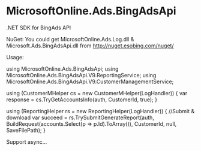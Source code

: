 # MicrosoftOnline.Ads.BingAdsApi
.NET SDK for BingAds API

NuGet: 
You could get MicrosoftOnline.Ads.Log.dll & Microsoft.Ads.BingAdsApi.dll from http://nuget.esobing.com/nuget/

Usage:

using MicrosoftOnline.Ads.BingAdsApi;
using MicrosoftOnline.Ads.BingAdsApi.V9.ReportingService;
using MicrosoftOnline.Ads.BingAdsApi.V9.CustomerManagementService;

using (CustomerMHelper cs = new CustomerMHelper(LogHandler))
{
    var response = cs.TryGetAccountsInfo(auth, CustomerId, true);
}

using (ReportingHelper rs = new ReportingHelper(LogHandler))
{
    //Submit & download
    var succeed = 
        rs.TrySubmitGenerateReport(auth, BuildRequest(accounts.Select(p => p.Id).ToArray()), CustomerId, null, SaveFilePath);
}

Support async...


